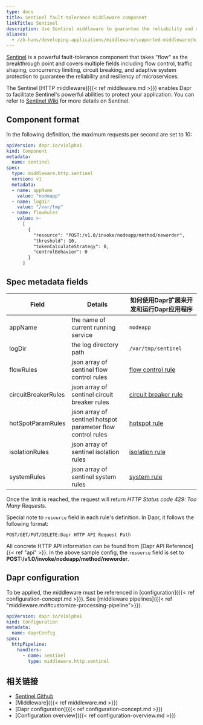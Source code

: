 ```yaml
---
type: docs
title: Sentinel fault-tolerance middleware component
linkTitle: Sentinel
description: Use Sentinel middleware to guarantee the reliability and resiliency of your application
aliases:
  - /zh-hans/developing-applications/middleware/supported-middleware/middleware-sentinel/
---
```


[Sentinel](https://github.com/alibaba/sentinel-golang) is a powerful fault-tolerance component that takes "flow" as the breakthrough point and covers multiple fields including flow control, traffic shaping, concurrency limiting, circuit breaking, and adaptive system protection to guarantee the reliability and resiliency of microservices.

The Sentinel [HTTP middleware]({{< ref middleware.md >}}) enables Dapr to facilitate Sentinel's powerful abilities to protect your application. You can refer to [Sentinel Wiki](https://github.com/alibaba/sentinel-golang/wiki) for more details on Sentinel.

## Component format

In the following definition, the maximum requests per second are set to 10:

```yaml
apiVersion: dapr.io/v1alpha1
kind: Component
metadata:
  name: sentinel
spec:
  type: middleware.http.sentinel
  version: v1
  metadata:
  - name: appName
    value: "nodeapp"
  - name: logDir
    value: "/var/tmp"
  - name: flowRules
    value: >-
      [
        {
          "resource": "POST:/v1.0/invoke/nodeapp/method/neworder",
          "threshold": 10,
          "tokenCalculateStrategy": 0,
          "controlBehavior": 0
        }
      ]
```

## Spec metadata fields

| Field               | Details                                                     | 如何使用Dapr扩展来开发和运行Dapr应用程序                                                                                   |
| ------------------- | ----------------------------------------------------------- | ---------------------------------------------------------------------------------------------------------- |
| appName             | the name of current running service                         | `nodeapp`                                                                                                  |
| logDir              | the log directory path                                      | `/var/tmp/sentinel`                                                                                        |
| flowRules           | json array of sentinel flow control rules                   | [flow control rule](https://github.com/alibaba/sentinel-golang/blob/master/core/flow/rule.go)              |
| circuitBreakerRules | json array of sentinel circuit breaker rules                | [circuit breaker rule](https://github.com/alibaba/sentinel-golang/blob/master/core/circuitbreaker/rule.go) |
| hotSpotParamRules   | json array of sentinel hotspot parameter flow control rules | [hotspot rule](https://github.com/alibaba/sentinel-golang/blob/master/core/hotspot/rule.go)                |
| isolationRules      | json array of sentinel isolation rules                      | [isolation rule](https://github.com/alibaba/sentinel-golang/blob/master/core/isolation/rule.go)            |
| systemRules         | json array of sentinel system rules                         | [system rule](https://github.com/alibaba/sentinel-golang/blob/master/core/system/rule.go)                  |

Once the limit is reached, the request will return _HTTP Status code 429: Too Many Requests_.

Special note to `resource` field in each rule's definition. In Dapr, it follows the following format:

```
POST/GET/PUT/DELETE:Dapr HTTP API Request Path
```

All concrete HTTP API information can be found from [Dapr API Reference]{{< ref "api" >}}. In the above sample config, the `resource` field is set to **POST:/v1.0/invoke/nodeapp/method/neworder**.

## Dapr configuration

To be applied, the middleware must be referenced in [configuration]({{< ref configuration-concept.md >}}). See [middleware pipelines]({{< ref "middleware.md#customize-processing-pipeline">}}).

```yaml
apiVersion: dapr.io/v1alpha1
kind: Configuration
metadata:
  name: daprConfig
spec:
  httpPipeline:
    handlers:
      - name: sentinel
        type: middleware.http.sentinel
```

## 相关链接

- [Sentinel Github](https://github.com/alibaba/sentinel-golang)
- [Middleware]({{< ref middleware.md >}})
- [Dapr configuration]({{< ref configuration-concept.md >}})
- [Configuration overview]({{< ref configuration-overview\.md >}})
